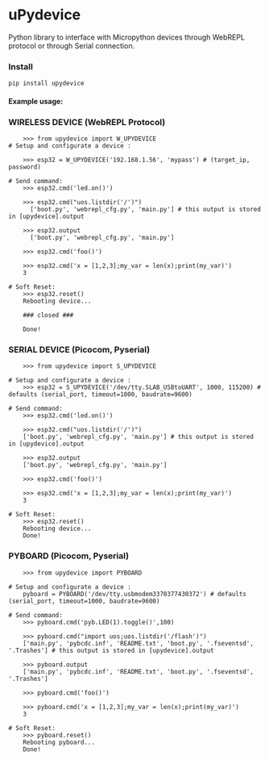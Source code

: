 # uPydevice

Python library to interface with Micropython devices through WebREPL protocol or through Serial connection.

### Install
`pip install upydevice`

#### Example usage:

### WIRELESS DEVICE (WebREPL Protocol)
        >>> from upydevice import W_UPYDEVICE
    # Setup and configurate a device :
    
        >>> esp32 = W_UPYDEVICE('192.168.1.56', 'mypass') # (target_ip, password)
    
    # Send command:
        >>> esp32.cmd('led.on()')
    
        >>> esp32.cmd("uos.listdir('/')")
          ['boot.py', 'webrepl_cfg.py', 'main.py'] # this output is stored in [upydevice].output
    
        >>> esp32.output
          ['boot.py', 'webrepl_cfg.py', 'main.py']
    
        >>> esp32.cmd('foo()')
    
        >>> esp32.cmd('x = [1,2,3];my_var = len(x);print(my_var)')
        3
    
    # Soft Reset:
        >>> esp32.reset()
        Rebooting device...
    
        ### closed ###
    
        Done!

### SERIAL DEVICE (Picocom, Pyserial)
        >>> from upydevice import S_UPYDEVICE
    
    # Setup and configurate a device :
        >>> esp32 = S_UPYDEVICE('/dev/tty.SLAB_USBtoUART', 1000, 115200) # defaults (serial_port, timeout=1000, baudrate=9600)
    
    # Send command:
        >>> esp32.cmd('led.on()')
    
        >>> esp32.cmd("uos.listdir('/')")
        ['boot.py', 'webrepl_cfg.py', 'main.py'] # this output is stored in [upydevice].output
    
        >>> esp32.output
        ['boot.py', 'webrepl_cfg.py', 'main.py']
    
        >>> esp32.cmd('foo()')
    
        >>> esp32.cmd('x = [1,2,3];my_var = len(x);print(my_var)')
        3
    
    # Soft Reset:
        >>> esp32.reset()
        Rebooting device...
        Done!

### PYBOARD (Picocom, Pyserial)
        >>> from upydevice import PYBOARD
    
    # Setup and configurate a device :
        pyboard = PYBOARD('/dev/tty.usbmodem3370377430372') # defaults (serial_port, timeout=1000, baudrate=9600)
    
    # Send command:
        >>> pyboard.cmd('pyb.LED(1).toggle()',100)
    
        >>> pyboard.cmd("import uos;uos.listdir('/flash')")
        ['main.py', 'pybcdc.inf', 'README.txt', 'boot.py', '.fseventsd', '.Trashes'] # this output is stored in [upydevice].output
    
        >>> pyboard.output
        ['main.py', 'pybcdc.inf', 'README.txt', 'boot.py', '.fseventsd', '.Trashes']
    
        >>> pyboard.cmd('foo()')
    
        >>> pyboard.cmd('x = [1,2,3];my_var = len(x);print(my_var)')
        3
    
    # Soft Reset:
        >>> pyboard.reset()
        Rebooting pyboard...
        Done!
